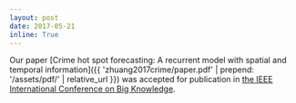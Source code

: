 ```yaml
---
layout: post
date: 2017-05-21
inline: True
---
```

Our paper [Crime hot spot forecasting: A recurrent model with spatial and temporal information]({{ 'zhuang2017crime/paper.pdf' | prepend: '/assets/pdf/' | relative_url }}) was accepted for publication in [the IEEE International Conference on Big Knowledge](http://icbk2017.bigke.org/).